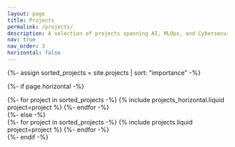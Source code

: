 ```yaml
---
layout: page
title: Projects
permalink: /projects/
description: A selection of projects spanning AI, MLOps, and Cybersecurity.
nav: true
nav_order: 3
horizontal: false
---
```


<div class="projects">
  {%- assign sorted_projects = site.projects | sort: "importance" -%}
  
  {%- if page.horizontal -%}
    <div class="container">
      <div class="row row-cols-1 row-cols-md-2">
        {%- for project in sorted_projects -%}
          {% include projects_horizontal.liquid project=project %}
        {%- endfor -%}
      </div>
    </div>
  {%- else -%}
    <div class="row row-cols-1 row-cols-md-3">
      {%- for project in sorted_projects -%}
        {% include projects.liquid project=project %}
      {%- endfor -%}
    </div>
  {%- endif -%}
</div>
